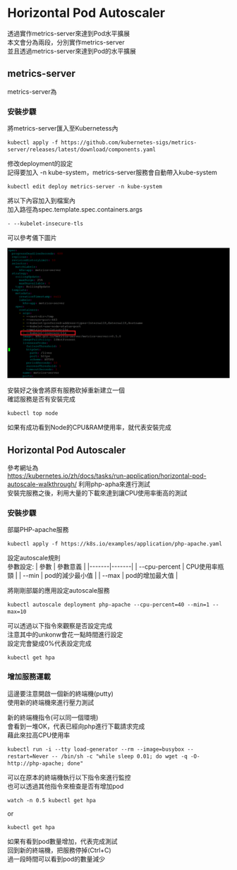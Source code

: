 # Horizontal Pod Autoscaler  
透過實作metrics-server來達到Pod水平擴展  
本文會分為兩段，分別實作metrics-server  
並且透過metrics-server來達到Pod的水平擴展  

## metrics-server  
metrics-server為

### 安裝步驟  

將metrics-server匯入至Kubernetess內  
```
kubectl apply -f https://github.com/kubernetes-sigs/metrics-server/releases/latest/download/components.yaml
```

修改deployment的設定  
記得要加入 -n kube-system，metrics-server服務會自動帶入kube-system
```
kubectl edit deploy metrics-server -n kube-system
```

將以下內容加入到檔案內  
加入路徑為spec.template.spec.containers.args  
```
- --kubelet-insecure-tls
```

可以參考儀下圖片  

![img](https://github.com/ReSin-Yan/Kubernetes-Opensource-Project/blob/main/Horizontal%20Pod%20Autoscaler/metrics-server%20setting.png)   

安裝好之後會將原有服務砍掉重新建立一個  
確認服務是否有安裝完成
```
kubectl top node
```
如果有成功看到Node的CPU&RAM使用率，就代表安裝完成  

## Horizontal Pod Autoscaler    

參考網址為  
https://kubernetes.io/zh/docs/tasks/run-application/horizontal-pod-autoscale-walkthrough/
利用php-apha來進行測試  
安裝完服務之後，利用大量的下載來達到讓CPU使用率衝高的測試  

### 安裝步驟  

部屬PHP-apache服務  
```
kubectl apply -f https://k8s.io/examples/application/php-apache.yaml
```

設定autoscale規則  
參數設定:
 | 參數 | 參數意義 | 
|-------|-------|
| --cpu-percent | CPU使用率瓶頸 |
| --min |  pod的減少最小值 |
| --max  | pod的增加最大值 |  

將剛剛部屬的應用設定autoscale服務  
```
kubectl autoscale deployment php-apache --cpu-percent=40 --min=1 --max=10
``` 

可以透過以下指令來觀察是否設定完成  
注意其中的unkonw會花一點時間進行設定  
設定完會變成0%代表設定完成    
```
kubectl get hpa
``` 
### 增加服務運載  

這邊要注意開啟一個新的終端機(putty)  
使用新的終端機來進行壓力測試  

新的終端機指令(可以同一個環境)  
會看到一堆OK，代表已經向php進行下載請求完成  
藉此來拉高CPU使用率  
``` 
kubectl run -i --tty load-generator --rm --image=busybox --restart=Never -- /bin/sh -c "while sleep 0.01; do wget -q -O- http://php-apache; done"
``` 
可以在原本的終端機執行以下指令來進行監控  
也可以透過其他指令來檢查是否有增加pod

```
watch -n 0.5 kubectl get hpa 
``` 
or  
``` 
kubectl get hpa 
``` 

如果有看到pod數量增加，代表完成測試  
回到新的終端機，把服務停掉(Ctrl+C)  
過一段時間可以看到pod的數量減少  
